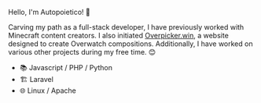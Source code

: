 
Hello, I'm Autopoietico! 🖖

Carving my path as a full-stack developer, I have previously worked with Minecraft content creators. I also initiated [Overpicker.win](https://www.overpicker.win), a website designed to create Overwatch compositions. Additionally, I have worked on various other projects during my free time. 😊

- 📚 Javascript / PHP / Python
- 🏗️ Laravel
- 🌐 Linux / Apache 
